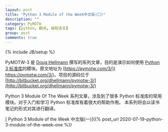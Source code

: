 ```yaml
---
layout: post
title: "Python 3 Module of the Week中文版(〇)"
description: ""
category: PyMOTW
tags: [python, 翻译, 编程语言]
group: post
comments: true
---
```

{% include JB/setup %}

PyMOTW-3 是 [Doug Hellmann](http://doughellmann.com/) 撰写的系列文章，目的是演示如何使用 [Python 3 标准库](https://docs.python.org/3/library/)的模块。原文地址为 [https://pymotw.com/3/]( https://pymotw.com/3/)。项目的源码位于 [http://bitbucket.org/dhellmann/pymotw-3/](http://bitbucket.org/dhellmann/pymotw-3/) 

Python 3 Module Of The Week 系列文章，涉及到了很多 Python 标准库的常用模块。对于入门和学习 Python 标准库有着很大的帮助作用。 本系列将会以读书笔记的形式对其进行翻译。

 [ Python 3 Module of the Week 中文版(一)]({% post_url 2020-07-19-python-3-module-of-the-week-one %})

